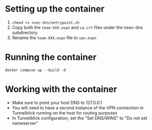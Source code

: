 # Setting up the container
1. `chmod +x nsec-dns/entrypoint.sh`
2. Copy both the `team-XXX.ovpn` and `ca.crt` files under the nsec-dns subdirectory
3. Rename the `team-XXX.ovpn` file to `vpn.ovpn`

# Running the container
`docker compose up --build -d`

# Working with the container
- Make sure to point your host DNS to 127.0.0.1
- You will need to have a second instance of the VPN connection in Tunnelblick running on the host for routing purposes
- In Tunnelblick configuration, set the "Set DNS/WINS" to "Do not set nameserver"
